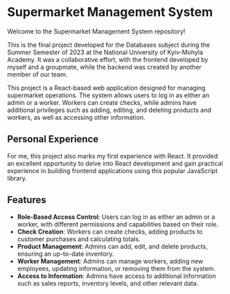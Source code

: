 # Supermarket Management System

Welcome to the Supermarket Management System repository! 

This is the final project developed for the Databases subject during the Summer Semester of 2023 at the National University of Kyiv-Mohyla Academy. It was a collaborative effort, with the frontend developed by myself and a groupmate, while the backend was created by another member of our team.

This project is a React-based web application designed for managing supermarket operations. The system allows users to log in as either an admin or a worker. Workers can create checks, while admins have additional privileges such as adding, editing, and deleting products and workers, as well as accessing other information.

## Personal Experience

For me, this project also marks my first experience with React. It provided an excellent opportunity to delve into React development and gain practical experience in building frontend applications using this popular JavaScript library.

## Features

- **Role-Based Access Control**: Users can log in as either an admin or a worker, with different permissions and capabilities based on their role.
- **Check Creation**: Workers can create checks, adding products to customer purchases and calculating totals.
- **Product Management**: Admins can add, edit, and delete products, ensuring an up-to-date inventory.
- **Worker Management**: Admins can manage workers, adding new employees, updating information, or removing them from the system.
- **Access to Information**: Admins have access to additional information such as sales reports, inventory levels, and other relevant data.
